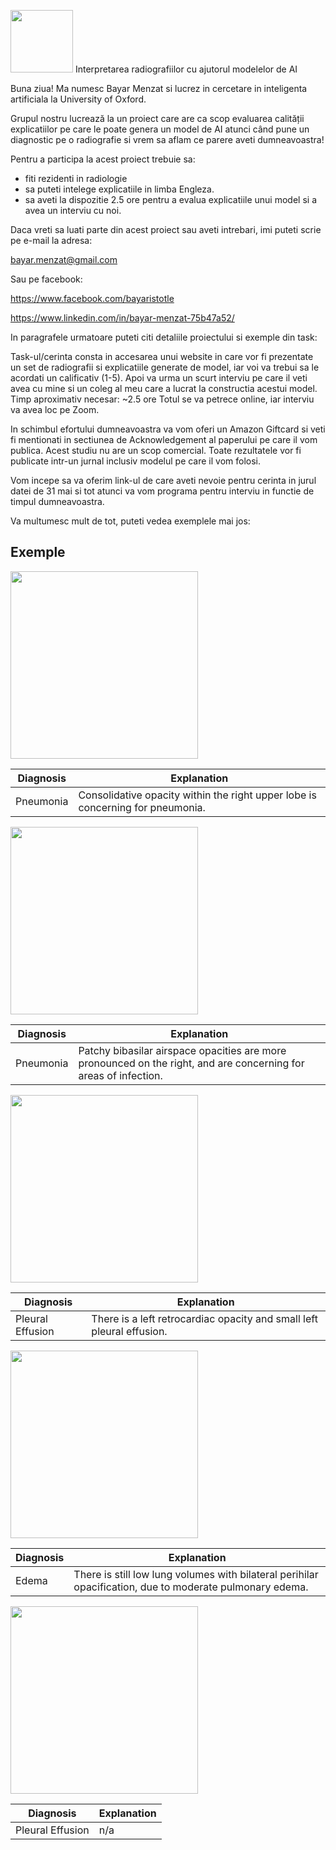 <img src="https://github.com/bayarovici/radiology_nle/assets/33934892/4b3a1c98-a4e8-4316-92bd-ceb8368c0c22"  width="100" height="100"> Interpretarea radiografiilor cu ajutorul modelelor de AI



Buna ziua! Ma numesc Bayar Menzat si lucrez in cercetare in inteligenta artificiala la University of Oxford.  

Grupul nostru lucrează la un proiect care are ca scop evaluarea calității explicatiilor pe care le poate genera un model de AI atunci când pune un diagnostic pe o radiografie si vrem sa aflam ce parere aveti dumneavoastra!


Pentru a participa la acest proiect trebuie sa:
- fiti rezidenti in radiologie 
- sa puteti intelege explicatiile in limba Engleza.
- sa aveti la dispozitie 2.5 ore pentru a evalua explicatiile unui model si a avea un interviu cu noi.

Daca vreti sa luati parte din acest proiect sau aveti intrebari, imi puteti scrie pe e-mail la adresa:

bayar.menzat@gmail.com

Sau pe facebook:

https://www.facebook.com/bayaristotle

https://www.linkedin.com/in/bayar-menzat-75b47a52/

In paragrafele urmatoare puteti citi detaliile proiectului si exemple din task:


Task-ul/cerinta consta in accesarea unui website in care vor fi prezentate un set de radiografii si explicatiile generate de model, iar voi va trebui sa le acordati un calificativ (1-5). Apoi va urma un scurt interviu pe care il veti avea cu mine si un coleg al meu care a lucrat la constructia acestui model.
Timp aproximativ necesar: ~2.5 ore
Totul se va petrece online, iar interviu va avea loc pe Zoom. 


In schimbul efortului dumneavoastra va vom oferi un Amazon Giftcard si veti fi mentionati in sectiunea de Acknowledgement al paperului pe care il vom publica. Acest studiu nu are un scop comercial. Toate rezultatele vor fi publicate intr-un jurnal inclusiv modelul pe care il vom folosi.


Vom incepe sa va oferim link-ul de care aveti nevoie pentru cerinta in jurul datei de 31 mai si tot atunci va vom programa pentru interviu in functie de timpul dumneavoastra.

Va multumesc mult de tot, puteti vedea exemplele mai jos:
## Exemple 

<img src="https://github.com/bayarovici/radiology_nle/assets/33934892/4b3a1c98-a4e8-4316-92bd-ceb8368c0c22" width="300" height="300">

| Diagnosis | Explanation |
| --- | --- |
| Pneumonia | Consolidative opacity within the right upper lobe is concerning for pneumonia. |



<img src="https://github.com/bayarovici/radiology_nle/assets/33934892/4b3a1c98-a4e8-4316-92bd-ceb8368c0c22" width="300" height="300">

| Diagnosis | Explanation |
| --- | --- |
| Pneumonia | Patchy bibasilar airspace opacities are more pronounced on the right, and are concerning for areas of infection. |



<img src="https://github.com/bayarovici/radiology_nle/assets/33934892/4b3a1c98-a4e8-4316-92bd-ceb8368c0c22" width="300" height="300">

| Diagnosis | Explanation |
| --- | --- |
| Pleural Effusion | There is a left retrocardiac opacity and small left pleural effusion. |



<img src="https://github.com/bayarovici/radiology_nle/assets/33934892/4b3a1c98-a4e8-4316-92bd-ceb8368c0c22" width="300" height="300">

| Diagnosis | Explanation |
| --- | --- |
| Edema | There is still low lung volumes with bilateral perihilar opacification, due to moderate pulmonary edema. |



<img src="https://github.com/bayarovici/radiology_nle/assets/33934892/4b3a1c98-a4e8-4316-92bd-ceb8368c0c22" width="300" height="300">

| Diagnosis | Explanation |
| --- | --- |
| Pleural Effusion | n/a |
